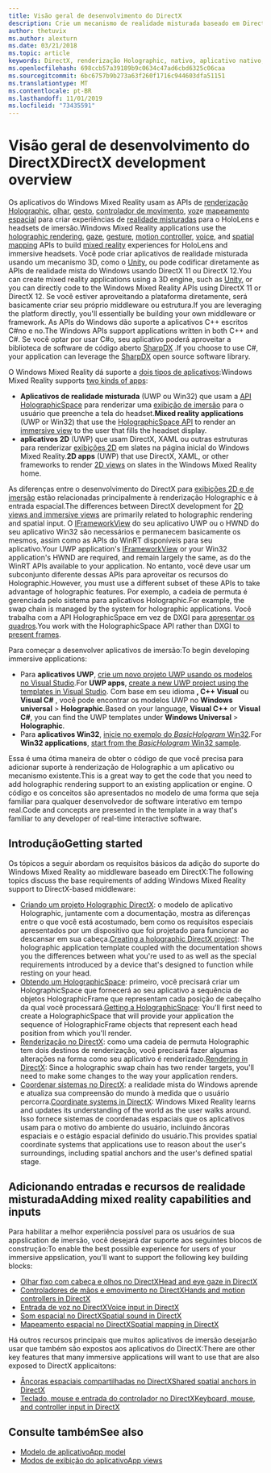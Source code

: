 ```yaml
---
title: Visão geral de desenvolvimento do DirectX
description: Crie um mecanismo de realidade misturada baseado em DirectX usando as APIs de realidade mista do Windows diretamente.
author: thetuvix
ms.author: alexturn
ms.date: 03/21/2018
ms.topic: article
keywords: DirectX, renderização Holographic, nativo, aplicativo nativo, WinRT, aplicativo WinRT, APIs de plataforma, mecanismo personalizado, middleware
ms.openlocfilehash: 698ccb57a39189b9c0634c47ad6cbd6325c06caa
ms.sourcegitcommit: 6bc6757b9b273a63f260f1716c944603dfa51151
ms.translationtype: MT
ms.contentlocale: pt-BR
ms.lasthandoff: 11/01/2019
ms.locfileid: "73435591"
---
```

# <a name="directx-development-overview"></a><span data-ttu-id="e4240-104">Visão geral de desenvolvimento do DirectX</span><span class="sxs-lookup"><span data-stu-id="e4240-104">DirectX development overview</span></span>


<span data-ttu-id="e4240-105">Os aplicativos do Windows Mixed Reality usam as APIs de [renderização Holographic](rendering.md), [olhar](gaze-and-commit.md), [gesto](gaze-and-commit.md#composite-gestures), [controlador de movimento](motion-controllers.md), [voz](voice-input.md)e [mapeamento espacial](spatial-mapping.md) para criar experiências de [realidade misturadas](mixed-reality.md) para o HoloLens e headsets de imersão.</span><span class="sxs-lookup"><span data-stu-id="e4240-105">Windows Mixed Reality applications use the [holographic rendering](rendering.md), [gaze](gaze-and-commit.md), [gesture](gaze-and-commit.md#composite-gestures), [motion controller](motion-controllers.md), [voice](voice-input.md), and [spatial mapping](spatial-mapping.md) APIs to build [mixed reality](mixed-reality.md) experiences for HoloLens and immersive headsets.</span></span> <span data-ttu-id="e4240-106">Você pode criar aplicativos de realidade misturada usando um mecanismo 3D, como o [Unity](unity-development-overview.md), ou pode codificar diretamente as APIs de realidade mista do Windows usando DirectX 11 ou DirectX 12.</span><span class="sxs-lookup"><span data-stu-id="e4240-106">You can create mixed reality applications using a 3D engine, such as [Unity](unity-development-overview.md), or you can directly code to the Windows Mixed Reality APIs using DirectX 11 or DirectX 12.</span></span> <span data-ttu-id="e4240-107">Se você estiver aproveitando a plataforma diretamente, será basicamente criar seu próprio middleware ou estrutura.</span><span class="sxs-lookup"><span data-stu-id="e4240-107">If you are leveraging the platform directly, you'll essentially be building your own middleware or framework.</span></span> <span data-ttu-id="e4240-108">As APIs do Windows dão suporte a aplicativos C++ escritos C#no e no.</span><span class="sxs-lookup"><span data-stu-id="e4240-108">The Windows APIs support applications written in both C++ and C#.</span></span> <span data-ttu-id="e4240-109">Se você optar por usar C#o, seu aplicativo poderá aproveitar a biblioteca de software de código aberto [SharpDX](https://sharpdx.org/) .</span><span class="sxs-lookup"><span data-stu-id="e4240-109">If you choose to use C#, your application can leverage the [SharpDX](https://sharpdx.org/) open source software library.</span></span>


<span data-ttu-id="e4240-110">O Windows Mixed Reality dá suporte a [dois tipos de aplicativos](app-views.md):</span><span class="sxs-lookup"><span data-stu-id="e4240-110">Windows Mixed Reality supports [two kinds of apps](app-views.md):</span></span>
* <span data-ttu-id="e4240-111">**Aplicativos de realidade misturada** (UWP ou Win32) que usam a [API HolographicSpace](getting-a-holographicspace.md) para renderizar uma [exibição de imersão](app-views.md) para o usuário que preenche a tela do headset.</span><span class="sxs-lookup"><span data-stu-id="e4240-111">**Mixed reality applications** (UWP or Win32) that use the [HolographicSpace API](getting-a-holographicspace.md) to render an [immersive view](app-views.md) to the user that fills the headset display.</span></span>
* <span data-ttu-id="e4240-112">**aplicativos 2D** (UWP) que usam DirectX, XAML ou outras estruturas para renderizar [exibições 2D](app-views.md#2d-views) em slates na página inicial do Windows Mixed Reality.</span><span class="sxs-lookup"><span data-stu-id="e4240-112">**2D apps** (UWP) that use DirectX, XAML, or other frameworks to render [2D views](app-views.md#2d-views) on slates in the Windows Mixed Reality home.</span></span>


<span data-ttu-id="e4240-113">As diferenças entre o desenvolvimento do DirectX para [exibições 2D e de imersão](app-views.md) estão relacionadas principalmente à renderização Holographic e à entrada espacial.</span><span class="sxs-lookup"><span data-stu-id="e4240-113">The differences between DirectX development for [2D views and immersive views](app-views.md) are primarily related to holographic rendering and spatial input.</span></span> <span data-ttu-id="e4240-114">O [IFrameworkView](https://msdn.microsoft.com/library/windows/apps/windows.applicationmodel.core.iframeworkview.aspx) do seu aplicativo UWP ou o HWND do seu aplicativo Win32 são necessários e permanecem basicamente os mesmos, assim como as APIs do WinRT disponíveis para seu aplicativo.</span><span class="sxs-lookup"><span data-stu-id="e4240-114">Your UWP application's [IFrameworkView](https://msdn.microsoft.com/library/windows/apps/windows.applicationmodel.core.iframeworkview.aspx) or your Win32 application's HWND are required, and remain largely the same, as do the WinRT APIs available to your application.</span></span> <span data-ttu-id="e4240-115">No entanto, você deve usar um subconjunto diferente dessas APIs para aproveitar os recursos do Holographic.</span><span class="sxs-lookup"><span data-stu-id="e4240-115">However, you must use a different subset of these APIs to take advantage of holographic features.</span></span> <span data-ttu-id="e4240-116">Por exemplo, a cadeia de permuta é gerenciada pelo sistema para aplicativos Holographic.</span><span class="sxs-lookup"><span data-stu-id="e4240-116">For example, the swap chain is managed by the system for holographic applications.</span></span> <span data-ttu-id="e4240-117">Você trabalha com a API HolographicSpace em vez de DXGI para [apresentar os quadros](rendering-in-directx.md).</span><span class="sxs-lookup"><span data-stu-id="e4240-117">You work with the HolographicSpace API rather than DXGI to [present frames](rendering-in-directx.md).</span></span>

<span data-ttu-id="e4240-118">Para começar a desenvolver aplicativos de imersão:</span><span class="sxs-lookup"><span data-stu-id="e4240-118">To begin developing immersive applications:</span></span>
* <span data-ttu-id="e4240-119">Para **aplicativos UWP**, [crie um novo projeto UWP usando os modelos no Visual Studio](creating-a-holographic-directx-project.md).</span><span class="sxs-lookup"><span data-stu-id="e4240-119">For **UWP apps**, [create a new UWP project using the templates in Visual Studio](creating-a-holographic-directx-project.md).</span></span> <span data-ttu-id="e4240-120">Com base em seu idioma **, C++ Visual** ou **Visual C#** , você pode encontrar os modelos UWP no **Windows universal** > **Holographic**.</span><span class="sxs-lookup"><span data-stu-id="e4240-120">Based on your language, **Visual C++** or **Visual C#**, you can find the UWP templates under **Windows Universal** > **Holographic**.</span></span>
* <span data-ttu-id="e4240-121">Para **aplicativos Win32**, [inicie no exemplo do *BasicHologram* Win32](creating-a-holographic-directx-project.md#creating-a-win32-project).</span><span class="sxs-lookup"><span data-stu-id="e4240-121">For **Win32 applications**, [start from the *BasicHologram* Win32 sample](creating-a-holographic-directx-project.md#creating-a-win32-project).</span></span>

<span data-ttu-id="e4240-122">Essa é uma ótima maneira de obter o código de que você precisa para adicionar suporte à renderização de Holographic a um aplicativo ou mecanismo existente.</span><span class="sxs-lookup"><span data-stu-id="e4240-122">This is a great way to get the code that you need to add holographic rendering support to an existing application or engine.</span></span> <span data-ttu-id="e4240-123">O código e os conceitos são apresentados no modelo de uma forma que seja familiar para qualquer desenvolvedor de software interativo em tempo real.</span><span class="sxs-lookup"><span data-stu-id="e4240-123">Code and concepts are presented in the template in a way that's familiar to any developer of real-time interactive software.</span></span>


## <a name="getting-started"></a><span data-ttu-id="e4240-124">Introdução</span><span class="sxs-lookup"><span data-stu-id="e4240-124">Getting started</span></span>

<span data-ttu-id="e4240-125">Os tópicos a seguir abordam os requisitos básicos da adição do suporte do Windows Mixed Reality ao middleware baseado em DirectX:</span><span class="sxs-lookup"><span data-stu-id="e4240-125">The following topics discuss the base requirements of adding Windows Mixed Reality support to DirectX-based middleware:</span></span>

* <span data-ttu-id="e4240-126">[Criando um projeto Holographic DirectX](creating-a-holographic-directx-project.md): o modelo de aplicativo Holographic, juntamente com a documentação, mostra as diferenças entre o que você está acostumado, bem como os requisitos especiais apresentados por um dispositivo que foi projetado para funcionar ao descansar em sua cabeça.</span><span class="sxs-lookup"><span data-stu-id="e4240-126">[Creating a holographic DirectX project](creating-a-holographic-directx-project.md): The holographic application template coupled with the documentation shows you the differences between what you're used to as well as the special requirements introduced by a device that's designed to function while resting on your head.</span></span>
* <span data-ttu-id="e4240-127">[Obtendo um HolographicSpace](getting-a-holographicspace.md): primeiro, você precisará criar um HolographicSpace que fornecerá ao seu aplicativo a sequência de objetos HolographicFrame que representam cada posição de cabeçalho da qual você processará.</span><span class="sxs-lookup"><span data-stu-id="e4240-127">[Getting a HolographicSpace](getting-a-holographicspace.md): You'll first need to create a HolographicSpace that will provide your application the sequence of HolographicFrame objects that represent each head position from which you'll render.</span></span>
* <span data-ttu-id="e4240-128">[Renderização no DirectX](rendering-in-directx.md): como uma cadeia de permuta Holographic tem dois destinos de renderização, você precisará fazer algumas alterações na forma como seu aplicativo é renderizado.</span><span class="sxs-lookup"><span data-stu-id="e4240-128">[Rendering in DirectX](rendering-in-directx.md): Since a holographic swap chain has two render targets, you'll need to make some changes to the way your application renders.</span></span>
* <span data-ttu-id="e4240-129">[Coordenar sistemas no DirectX](coordinate-systems-in-directx.md): a realidade mista do Windows aprende e atualiza sua compreensão do mundo à medida que o usuário percorra.</span><span class="sxs-lookup"><span data-stu-id="e4240-129">[Coordinate systems in DirectX](coordinate-systems-in-directx.md): Windows Mixed Reality learns and updates its understanding of the world as the user walks around.</span></span> <span data-ttu-id="e4240-130">Isso fornece sistemas de coordenadas espaciais que os aplicativos usam para o motivo do ambiente do usuário, incluindo âncoras espaciais e o estágio espacial definido do usuário.</span><span class="sxs-lookup"><span data-stu-id="e4240-130">This provides spatial coordinate systems that applications use to reason about the user's surroundings, including spatial anchors and the user's defined spatial stage.</span></span>

## <a name="adding-mixed-reality-capabilities-and-inputs"></a><span data-ttu-id="e4240-131">Adicionando entradas e recursos de realidade misturada</span><span class="sxs-lookup"><span data-stu-id="e4240-131">Adding mixed reality capabilities and inputs</span></span>

<span data-ttu-id="e4240-132">Para habilitar a melhor experiência possível para os usuários de sua appslication de imersão, você desejará dar suporte aos seguintes blocos de construção:</span><span class="sxs-lookup"><span data-stu-id="e4240-132">To enable the best possible experience for users of your immersive appslication, you'll want to support the following key building blocks:</span></span>

* [<span data-ttu-id="e4240-133">Olhar fixo com cabeça e olhos no DirectX</span><span class="sxs-lookup"><span data-stu-id="e4240-133">Head and eye gaze in DirectX</span></span>](gaze-in-directx.md)
* [<span data-ttu-id="e4240-134">Controladores de mãos e emovimento no DirectX</span><span class="sxs-lookup"><span data-stu-id="e4240-134">Hands and motion controllers in DirectX</span></span>](hands-and-motion-controllers-in-directx.md)
* [<span data-ttu-id="e4240-135">Entrada de voz no DirectX</span><span class="sxs-lookup"><span data-stu-id="e4240-135">Voice input in DirectX</span></span>](voice-input-in-directx.md)
* [<span data-ttu-id="e4240-136">Som espacial no DirectX</span><span class="sxs-lookup"><span data-stu-id="e4240-136">Spatial sound in DirectX</span></span>](spatial-sound-in-directx.md)
* [<span data-ttu-id="e4240-137">Mapeamento espacial no DirectX</span><span class="sxs-lookup"><span data-stu-id="e4240-137">Spatial mapping in DirectX</span></span>](spatial-mapping-in-directx.md)


<span data-ttu-id="e4240-138">Há outros recursos principais que muitos aplicativos de imersão desejarão usar que também são expostos aos aplicativos do DirectX:</span><span class="sxs-lookup"><span data-stu-id="e4240-138">There are other key features that many immersive applications will want to use that are also exposed to DirectX applicaitons:</span></span>

* [<span data-ttu-id="e4240-139">Âncoras espaciais compartilhadas no DirectX</span><span class="sxs-lookup"><span data-stu-id="e4240-139">Shared spatial anchors in DirectX</span></span>](shared-spatial-anchors-in-directx.md)
* [<span data-ttu-id="e4240-140">Teclado, mouse e entrada do controlador no DirectX</span><span class="sxs-lookup"><span data-stu-id="e4240-140">Keyboard, mouse, and controller input in DirectX</span></span>](keyboard,-mouse,-and-controller-input-in-directx.md)

## <a name="see-also"></a><span data-ttu-id="e4240-141">Consulte também</span><span class="sxs-lookup"><span data-stu-id="e4240-141">See also</span></span>
* [<span data-ttu-id="e4240-142">Modelo de aplicativo</span><span class="sxs-lookup"><span data-stu-id="e4240-142">App model</span></span>](app-model.md)
* [<span data-ttu-id="e4240-143">Modos de exibição do aplicativo</span><span class="sxs-lookup"><span data-stu-id="e4240-143">App views</span></span>](app-views.md)
